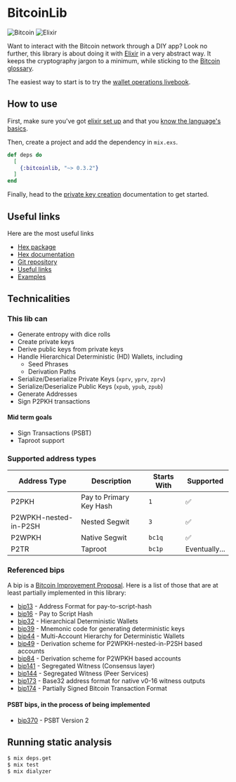 # BitcoinLib

![Bitcoin](https://raw.githubusercontent.com/RooSoft/bitcoinlib/main/guides/assets/images/bitcoin.svg)
![Elixir](https://raw.githubusercontent.com/RooSoft/bitcoinlib/main/guides/assets/images/elixir-with-name.svg)

Want to interact with the Bitcoin network through a DIY app? Look no further, this library 
is about doing it with [Elixir](https://elixir-lang.org) in a very abstract way. It 
keeps the cryptography jargon to a minimum, while sticking to the 
[Bitcoin glossary](https://developer.bitcoin.org/glossary.html).

The easiest way to start is to try the [wallet operations livebook](https://github.com/RooSoft/bitcoinlib/blob/main/livebooks/wallet_operations/index.livemd).

## How to use

First, make sure you've got [elixir set up](https://elixir-lang.org/install.html) and that you
[know the language's basics](https://elixircasts.io/series/learn-elixir).

Then, create a project and add the dependency in `mix.exs`.

```elixir
def deps do
  [
    {:bitcoinlib, "~> 0.3.2"}
  ]
end
```

Finally, head to the [private key creation](https://hexdocs.pm/bitcoinlib/tutorial-private-key.html) 
documentation to get started.

## Useful links

Here are the most useful links 

- [Hex package](https://hex.pm/packages/bitcoinlib) 
- [Hex documentation](https://hexdocs.pm/bitcoinlib/readme.html)
- [Git repository](https://github.com/RooSoft/bitcoinlib)
- [Useful links](https://hexdocs.pm/bitcoinlib/links.html)
- [Examples](https://hexdocs.pm/bitcoinlib/examples.html)


## Technicalities

### This lib can

- Generate entropy with dice rolls
- Create private keys
- Derive public keys from private keys
- Handle Hierarchical Deterministic (HD) Wallets, including
  - Seed Phrases
  - Derivation Paths
- Serialize/Deserialize Private Keys (`xprv`, `yprv`, `zprv`)
- Serialize/Deserialize Public Keys  (`xpub`, `ypub`, `zpub`)
- Generate Addresses
- Sign P2PKH transactions

#### Mid term goals

- Sign Transactions (PSBT)
- Taproot support

### Supported address types

| Address Type          | Description             | Starts With  | Supported     |
|-----------------------|-------------------------|--------------|---------------|
| P2PKH                 | Pay to Primary Key Hash | `1`          | ✅            |
| P2WPKH-nested-in-P2SH | Nested Segwit           | `3`          | ✅            |
| P2WPKH                | Native Segwit           | `bc1q`       | ✅            |
| P2TR                  | Taproot                 | `bc1p`       | Eventually... |

### Referenced bips

A bip is a [Bitcoin Improvement Proposal](https://github.com/bitcoin/bips#readme). Here is a list 
of those that are at least partially implemented in this library:

- [bip13](https://github.com/bitcoin/bips/blob/master/bip-0013.mediawiki) - Address Format for pay-to-script-hash
- [bip16](https://github.com/bitcoin/bips/blob/master/bip-0016.mediawiki) - Pay to Script Hash
- [bip32](https://github.com/bitcoin/bips/blob/master/bip-0032.mediawiki) - Hierarchical Deterministic Wallets
- [bip39](https://github.com/bitcoin/bips/blob/master/bip-0039.mediawiki) - Mnemonic code for generating deterministic keys
- [bip44](https://github.com/bitcoin/bips/blob/master/bip-0044.mediawiki) - Multi-Account Hierarchy for Deterministic Wallets
- [bip49](https://github.com/bitcoin/bips/blob/master/bip-0049.mediawiki) - Derivation scheme for P2WPKH-nested-in-P2SH based accounts
- [bip84](https://github.com/bitcoin/bips/blob/master/bip-0084.mediawiki) - Derivation scheme for P2WPKH based accounts
- [bip141](https://github.com/bitcoin/bips/blob/master/bip-0141.mediawiki) - Segregated Witness (Consensus layer)
- [bip144](https://github.com/bitcoin/bips/blob/master/bip-0144.mediawiki) - Segregated Witness (Peer Services)
- [bip173](https://github.com/bitcoin/bips/blob/master/bip-0173.mediawiki) - Base32 address format for native v0-16 witness outputs
- [bip174](https://github.com/bitcoin/bips/blob/master/bip-0174.mediawiki) - Partially Signed Bitcoin Transaction Format

#### PSBT bips, in the process of being implemented

- [bip370](https://github.com/bitcoin/bips/blob/master/bip-0370.mediawiki) - PSBT Version 2

## Running static analysis

```bash
$ mix deps.get
$ mix test
$ mix dialyzer
```